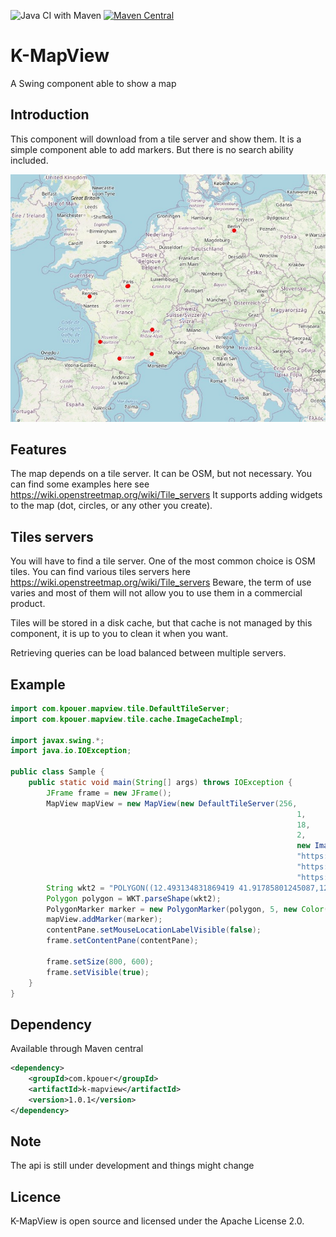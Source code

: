 ![Java CI with Maven](https://github.com/kpouer/KMapView/workflows/Java%20CI%20with%20Maven/badge.svg)
[![Maven Central](https://img.shields.io/maven-central/v/com.kpouer/k-mapview)](https://central.sonatype.com/artifact/com.kpouer/k-mapview/1.2.0/versions)
# K-MapView

A Swing component able to show a map

## Introduction

This component will download from a tile server and show them.
It is a simple component able to add markers. But there is no search ability included.

![OSM Map with widgets](/doc/OSMWithWidget.jpg)

## Features

The map depends on a tile server. It can be OSM, but not necessary. You can find some examples here see https://wiki.openstreetmap.org/wiki/Tile_servers
It supports adding widgets to the map (dot, circles, or any other you create).

## Tiles servers

You will have to find a tile server. One of the most common choice is OSM tiles.
You can find various tiles servers here https://wiki.openstreetmap.org/wiki/Tile_servers
Beware, the term of use varies and most of them will not allow you to use them in a commercial product.

Tiles will be stored in a disk cache, but that cache is not managed by this component, it is up to you
to clean it when you want.

Retrieving queries can be load balanced between multiple servers.

## Example

```java
import com.kpouer.mapview.tile.DefaultTileServer;
import com.kpouer.mapview.tile.cache.ImageCacheImpl;

import javax.swing.*;
import java.io.IOException;

public class Sample {
    public static void main(String[] args) throws IOException {
        JFrame frame = new JFrame();
        MapView mapView = new MapView(new DefaultTileServer(256,
                                                                1,
                                                                18,
                                                                2,
                                                                new ImageCacheImpl("Waze", "cache", 1000),
                                                                "https://a.tile.openstreetmap.org/${z}/${x}/${y}.png",
                                                                "https://b.tile.openstreetmap.org/${z}/${x}/${y}.png",
                                                                "https://c.tile.openstreetmap.org/${z}/${x}/${y}.png")));
        String wkt2 = "POLYGON((12.493134831869419 41.91785801245087,12.559739446127232 41.88796130217409,12.4316800589202 41.874669382200494,12.469788884603794 41.96101743431704,12.493134831869419 41.91785801245087))";
        Polygon polygon = WKT.parseShape(wkt2);
        PolygonMarker marker = new PolygonMarker(polygon, 5, new Color(1.0f, 0.0f, 0.0f, 0.3f), true);
        mapView.addMarker(marker);
        contentPane.setMouseLocationLabelVisible(false);
        frame.setContentPane(contentPane);

        frame.setSize(800, 600);
        frame.setVisible(true);
    }
}
```

## Dependency

Available through Maven central

```xml
<dependency>
    <groupId>com.kpouer</groupId>
    <artifactId>k-mapview</artifactId>
    <version>1.0.1</version>
</dependency>
```

## Note

The api is still under development and things might change

## Licence
K-MapView is open source and licensed under the Apache License 2.0.
